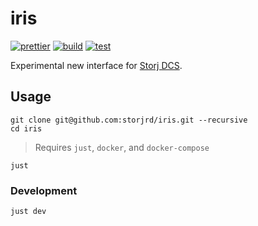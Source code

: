 # iris

[![prettier](https://github.com/storjrd/iris/actions/workflows/prettier.yml/badge.svg)](https://github.com/storjrd/iris/actions/workflows/prettier.yml)
[![build](https://github.com/storjrd/iris/actions/workflows/build-commit.yml/badge.svg)](https://github.com/storjrd/iris/actions/workflows/build-commit.yml)
[![test](https://github.com/storjrd/iris/actions/workflows/test.yml/badge.svg)](https://github.com/storjrd/iris/actions/workflows/test.yml)

Experimental new interface for [Storj DCS](https://www.storj.io/).

## Usage

```
git clone git@github.com:storjrd/iris.git --recursive
cd iris
```

> Requires `just`, `docker`, and `docker-compose`

```
just
```

### Development

```
just dev
```
